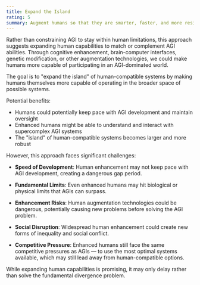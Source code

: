 ```yaml
---
title: Expand the Island
rating: 5
summary: Augment humans so that they are smarter, faster, and more resilient, making the "island" of our biology bigger.
---
```


Rather than constraining AGI to stay within human limitations, this approach suggests expanding human capabilities to match or complement AGI abilities. Through cognitive enhancement, brain-computer interfaces, genetic modification, or other augmentation technologies, we could make humans more capable of participating in an AGI-dominated world.

The goal is to "expand the island" of human-compatible systems by making humans themselves more capable of operating in the broader space of possible systems.

Potential benefits:
- Humans could potentially keep pace with AGI development and maintain oversight
- Enhanced humans might be able to understand and interact with supercomplex AGI systems
- The "island" of human-compatible systems becomes larger and more robust

However, this approach faces significant challenges:

- **Speed of Development**: Human enhancement may not keep pace with AGI development, creating a dangerous gap period.

- **Fundamental Limits**: Even enhanced humans may hit biological or physical limits that AGIs can surpass.

- **Enhancement Risks**: Human augmentation technologies could be dangerous, potentially causing new problems before solving the AGI problem.

- **Social Disruption**: Widespread human enhancement could create new forms of inequality and social conflict.

- **Competitive Pressure**: Enhanced humans still face the same competitive pressures as AGIs — to use the most optimal systems available, which may still lead away from human-compatible options.

While expanding human capabilities is promising, it may only delay rather than solve the fundamental divergence problem.

